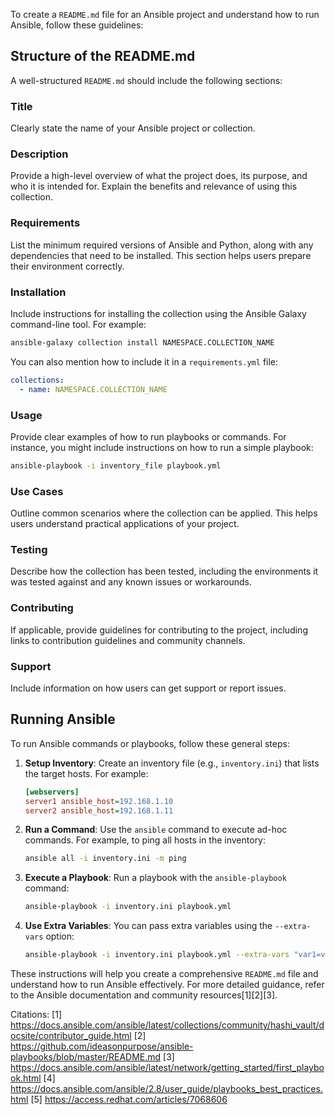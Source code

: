 To create a `README.md` file for an Ansible project and understand how to run Ansible, follow these guidelines:

## Structure of the README.md

A well-structured `README.md` should include the following sections:

### Title

Clearly state the name of your Ansible project or collection.

### Description

Provide a high-level overview of what the project does, its purpose, and who it is intended for. Explain the benefits and relevance of using this collection.

### Requirements

List the minimum required versions of Ansible and Python, along with any dependencies that need to be installed. This section helps users prepare their environment correctly.

### Installation

Include instructions for installing the collection using the Ansible Galaxy command-line tool. For example:

```bash
ansible-galaxy collection install NAMESPACE.COLLECTION_NAME
```

You can also mention how to include it in a `requirements.yml` file:

```yaml
collections:
  - name: NAMESPACE.COLLECTION_NAME
```

### Usage

Provide clear examples of how to run playbooks or commands. For instance, you might include instructions on how to run a simple playbook:

```bash
ansible-playbook -i inventory_file playbook.yml
```

### Use Cases

Outline common scenarios where the collection can be applied. This helps users understand practical applications of your project.

### Testing

Describe how the collection has been tested, including the environments it was tested against and any known issues or workarounds.

### Contributing

If applicable, provide guidelines for contributing to the project, including links to contribution guidelines and community channels.

### Support

Include information on how users can get support or report issues.

## Running Ansible

To run Ansible commands or playbooks, follow these general steps:

1. **Setup Inventory**: Create an inventory file (e.g., `inventory.ini`) that lists the target hosts. For example:

   ```ini
   [webservers]
   server1 ansible_host=192.168.1.10
   server2 ansible_host=192.168.1.11
   ```

2. **Run a Command**: Use the `ansible` command to execute ad-hoc commands. For example, to ping all hosts in the inventory:

   ```bash
   ansible all -i inventory.ini -m ping
   ```

3. **Execute a Playbook**: Run a playbook with the `ansible-playbook` command:

   ```bash
   ansible-playbook -i inventory.ini playbook.yml
   ```

4. **Use Extra Variables**: You can pass extra variables using the `--extra-vars` option:

   ```bash
   ansible-playbook -i inventory.ini playbook.yml --extra-vars "var1=value1 var2=value2"
   ```

These instructions will help you create a comprehensive `README.md` file and understand how to run Ansible effectively. For more detailed guidance, refer to the Ansible documentation and community resources[1][2][3].

Citations:
[1] https://docs.ansible.com/ansible/latest/collections/community/hashi_vault/docsite/contributor_guide.html
[2] https://github.com/ideasonpurpose/ansible-playbooks/blob/master/README.md
[3] https://docs.ansible.com/ansible/latest/network/getting_started/first_playbook.html
[4] https://docs.ansible.com/ansible/2.8/user_guide/playbooks_best_practices.html
[5] https://access.redhat.com/articles/7068606
